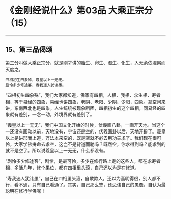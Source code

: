 # 《金刚经说什么》第03品 大乘正宗分（15）

------

## 15、第三品偈颂

第三分叫做大乘正宗分，就是刚才讲的胎生、卵生、湿生、化生，入无余依涅槃而灭度之。

```
四相初生四象殊，羲皇以上一无无。
剧怜多少修途客，寿我迷人犹讳愚。
```

“四相初生四象殊”，我们大家都知道，佛家有四相，人相、我相、众生相、寿者相，等于易经的四象，易经也讲四象，老阴、老阳、少阴、少阳，四象。拿空间来讲，东南西北也是四象。人生统统被现象所困，四相初生的这个四相，同易经的四象就有差别，一念一动，外境界就有差别了。

“羲皇以上一无无”，我们中国文化开始的时候，伏羲画八卦，一画开天地。当这个一还没有画动以前，天地没有，宇宙还是空的，伏羲画卦以后，天地开辟了。羲皇以上是讲形而上道，万法本来空的，既是空就不必去用功夫求了。我们现在很可怜，大家学佛拼命去求空，这岂不是背道而驰吗？既然空，你求得到吗？能求到的就不是空了。所以说羲皇以上一无无，什么都没有。

“剧怜多少修途客”，剧怜，是最可怜，多少在修行路上走的这些人，都在求寿者相，多活几年，修个果位，都在四相里头滚，自己还以为是在修道。

“寿我迷人犹讳愚”，自己在四相里头滚，自欺欺人，还以为高明得很，别人都不行，看不通，只有自己看通了。其实，自己那么笨，还忌讳自己的愚蠢，自认为最聪明在修行学佛呢！

